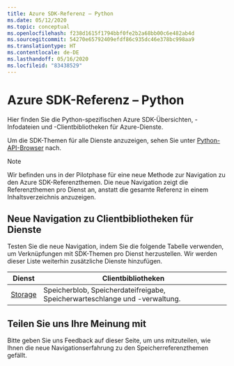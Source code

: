 ```yaml
---
title: Azure SDK-Referenz – Python
ms.date: 05/12/2020
ms.topic: conceptual
ms.openlocfilehash: f238d1615f1794bbf0fe2b2a68bb00c6e482ab4d
ms.sourcegitcommit: 54270e65792409efdf86c935dc46e378bc998aa9
ms.translationtype: HT
ms.contentlocale: de-DE
ms.lasthandoff: 05/16/2020
ms.locfileid: "83438529"
---
```

# <a name="azure-sdk-reference---python"></a>Azure SDK-Referenz – Python

Hier finden Sie die Python-spezifischen Azure SDK-Übersichten, -Infodateien und -Clientbibliotheken für Azure-Dienste.
 
Um die SDK-Themen für alle Dienste anzuzeigen, sehen Sie unter [Python-API-Browser](https://docs.microsoft.com/python/api/?view=azure-python) nach. 

> [!NOTE]
> Wir befinden uns in der Pilotphase für eine neue Methode zur Navigation zu den Azure SDK-Referenzthemen. Die neue Navigation zeigt die Referenzthemen pro Dienst an, anstatt die gesamte Referenz in einem Inhaltsverzeichnis anzuzeigen.

## <a name="new-navigation-to-client-libraries-for-services"></a>Neue Navigation zu Clientbibliotheken für Dienste

Testen Sie die neue Navigation, indem Sie die folgende Tabelle verwenden, um Verknüpfungen mit SDK-Themen pro Dienst herzustellen.  Wir werden dieser Liste weiterhin zusätzliche Dienste hinzufügen.

| Dienst | Clientbibliotheken |
| ---- | ---- |
| [Storage](/azure/developer/python/sdk/storage/overview) | Speicherblob, Speicherdateifreigabe, Speicherwarteschlange und -verwaltung. |

## <a name="we-want-to-hear-from-you"></a>Teilen Sie uns Ihre Meinung mit

Bitte geben Sie uns Feedback auf dieser Seite, um uns mitzuteilen, wie Ihnen die neue Navigationserfahrung zu den Speicherreferenzthemen gefällt.

